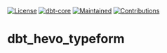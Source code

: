 [![License](https://img.shields.io/badge/License-Apache_2.0-blue?style=flat-square)](https://github.com/x-equipment/dbt_hevo_typeform/blob/main/LICENSE)
[![dbt-core](https://img.shields.io/badge/dbt_Core™->=1.5.0_,<2.0.0-orange?style=flat-square)]()
[![Maintained](https://img.shields.io/badge/Maintained-Yes-green?style=flat-square)]()
[![Contributions](https://img.shields.io/badge/Contributions_welcome-Yes-blueviolet?style=flat-square)]()

# dbt_hevo_typeform
